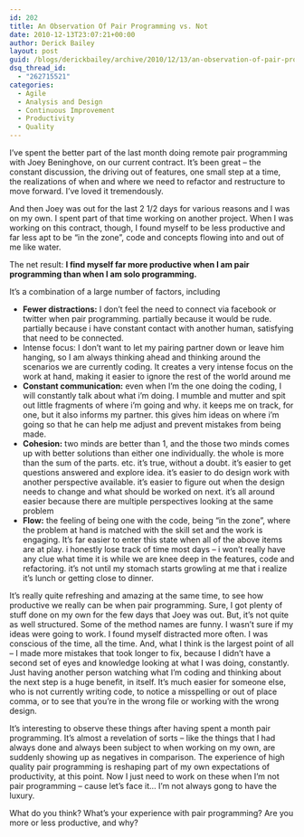 ```yaml
---
id: 202
title: An Observation Of Pair Programming vs. Not
date: 2010-12-13T23:07:21+00:00
author: Derick Bailey
layout: post
guid: /blogs/derickbailey/archive/2010/12/13/an-observation-of-pair-programming-vs-not.aspx
dsq_thread_id:
  - "262715521"
categories:
  - Agile
  - Analysis and Design
  - Continuous Improvement
  - Productivity
  - Quality
---
```

I&#8217;ve spent the better part of the last month doing remote pair programming with Joey Beninghove, on our current contract. It&#8217;s been great &#8211; the constant discussion, the driving out of features, one small step at a time, the realizations of when and where we need to refactor and restructure to move forward. I&#8217;ve loved it tremendously.

And then Joey was out for the last 2 1/2 days for various reasons and I was on my own. I spent part of that time working on another project. When I was working on this contract, though, I found myself to be less productive and far less apt to be &#8220;in the zone&#8221;, code and concepts flowing into and out of me like water.

The net result: **I find myself far more productive when I am pair programming than when I am solo programming.** 

It&#8217;s a combination of a large number of factors, including

  * **Fewer distractions:** I don&#8217;t feel the need to connect via facebook or twitter when pair programming. partially because it would be rude. partially because i have constant contact with another human, satisfying that need to be connected.
  * Intense focus: I don&#8217;t want to let my pairing partner down or leave him hanging, so I am always thinking ahead and thinking around the scenarios we are currently coding. It creates a very intense focus on the work at hand, making it easier to ignore the rest of the world around me
  * **Constant communication:** even when I&#8217;m the one doing the coding, I will constantly talk about what i&#8217;m doing. I mumble and mutter and spit out little fragments of where i&#8217;m going and why. it keeps me on track, for one, but it also informs my partner. this gives him ideas on where i&#8217;m going so that he can help me adjust and prevent mistakes from being made.
  * **Cohesion:** two minds are better than 1, and the those two minds comes up with better solutions than either one individually. the whole is more than the sum of the parts. etc. it&#8217;s true, without a doubt. it&#8217;s easier to get questions answered and explore idea. it&#8217;s easier to do design work with another perspective available. it&#8217;s easier to figure out when the design needs to change and what should be worked on next. it&#8217;s all around easier because there are multiple perspectives looking at the same problem
  * **Flow:** the feeling of being one with the code, being &#8220;in the zone&#8221;, where the problem at hand is matched with the skill set and the work is engaging. It&#8217;s far easier to enter this state when all of the above items are at play. i honestly lose track of time most days &#8211; i won&#8217;t really have any clue what time it is while we are knee deep in the features, code and refactoring. it&#8217;s not until my stomach starts growling at me that i realize it&#8217;s lunch or getting close to dinner.

It&#8217;s really quite refreshing and amazing at the same time, to see how productive we really can be when pair programming. Sure, I got plenty of stuff done on my own for the few days that Joey was out. But, it&#8217;s not quite as well structured. Some of the method names are funny. I wasn&#8217;t sure if my ideas were going to work. I found myself distracted more often. I was conscious of the time, all the time. And, what I think is the largest point of all &#8211; I made more mistakes that took longer to fix, because I didn&#8217;t have a second set of eyes and knowledge looking at what I was doing, constantly. Just having another person watching what I&#8217;m coding and thinking about the next step is a huge benefit, in itself. It&#8217;s much easier for someone else, who is not currently writing code, to notice a misspelling or out of place comma, or to see that you&#8217;re in the wrong file or working with the wrong design.

It&#8217;s interesting to observe these things after having spent a month pair programming. It&#8217;s almost a revelation of sorts &#8211; like the things that I had always done and always been subject to when working on my own, are suddenly showing up as negatives in comparison. The experience of high quality pair programming is reshaping part of my own expectations of productivity, at this point. Now I just need to work on these when I&#8217;m not pair programming &#8211; cause let&#8217;s face it&#8230; I&#8217;m not always gong to have the luxury.

What do you think? What&#8217;s your experience with pair programming? Are you more or less productive, and why?